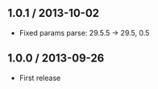 1.0.1 / 2013-10-02
------------------

- Fixed params parse: 29.5.5 -> 29.5, 0.5


1.0.0 / 2013-09-26
------------------

- First release

